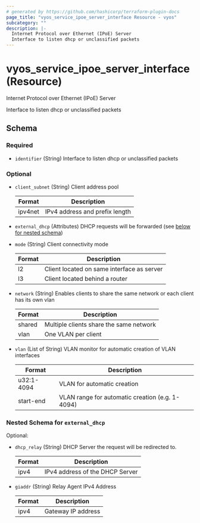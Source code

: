 ```yaml
---
# generated by https://github.com/hashicorp/terraform-plugin-docs
page_title: "vyos_service_ipoe_server_interface Resource - vyos"
subcategory: ""
description: |-
  Internet Protocol over Ethernet (IPoE) Server
  Interface to listen dhcp or unclassified packets
---
```


# vyos_service_ipoe_server_interface (Resource)

Internet Protocol over Ethernet (IPoE) Server

Interface to listen dhcp or unclassified packets



<!-- schema generated by tfplugindocs -->
## Schema

### Required

- `identifier` (String) Interface to listen dhcp or unclassified packets

### Optional

- `client_subnet` (String) Client address pool

    |  Format  |  Description  |
    |----------|---------------|
    |  ipv4net  |  IPv4 address and prefix length  |
- `external_dhcp` (Attributes) DHCP requests will be forwarded (see [below for nested schema](#nestedatt--external_dhcp))
- `mode` (String) Client connectivity mode

    |  Format  |  Description  |
    |----------|---------------|
    |  l2  |  Client located on same interface as server  |
    |  l3  |  Client located behind a router  |
- `network` (String) Enables clients to share the same network or each client has its own vlan

    |  Format  |  Description  |
    |----------|---------------|
    |  shared  |  Multiple clients share the same network  |
    |  vlan  |  One VLAN per client  |
- `vlan` (List of String) VLAN monitor for automatic creation of VLAN interfaces

    |  Format  |  Description  |
    |----------|---------------|
    |  u32:1-4094  |  VLAN for automatic creation  |
    |  start-end  |  VLAN range for automatic creation (e.g. 1-4094)  |

<a id="nestedatt--external_dhcp"></a>
### Nested Schema for `external_dhcp`

Optional:

- `dhcp_relay` (String) DHCP Server the request will be redirected to.

    |  Format  |  Description  |
    |----------|---------------|
    |  ipv4  |  IPv4 address of the DHCP Server  |
- `giaddr` (String) Relay Agent IPv4 Address

    |  Format  |  Description  |
    |----------|---------------|
    |  ipv4  |  Gateway IP address  |
